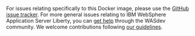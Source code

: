 For issues relating specifically to this Docker image, please use the [GitHub issue tracker](https://github.com/WASdev/ci.docker/issues). For more general issues relating to IBM WebSphere Application Server Liberty, you can [get help](https://developer.ibm.com/wasdev/help/) through the WASdev community. We welcome contributions following [our guidelines](https://github.com/WASdev/wasdev.github.io/blob/master/CONTRIBUTING.md).
